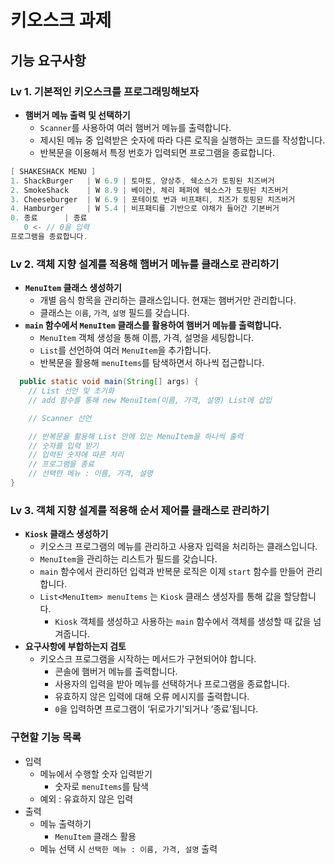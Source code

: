 # 키오스크 과제

## 기능 요구사항

### Lv 1. 기본적인 키오스크를 프로그래밍해보자

- **햄버거 메뉴 출력 및 선택하기**
    - `Scanner`를 사용하여 여러 햄버거 메뉴를 출력합니다.
    - 제시된 메뉴 중 입력받은 숫자에 따라 다른 로직을 실행하는 코드를 작성합니다.
    - 반복문을 이용해서 특정 번호가 입력되면 프로그램을 종료합니다.

``` java
[ SHAKESHACK MENU ]
1. ShackBurger   | W 6.9 | 토마토, 양상추, 쉑소스가 토핑된 치즈버거
2. SmokeShack    | W 8.9 | 베이컨, 체리 페퍼에 쉑소스가 토핑된 치즈버거
3. Cheeseburger  | W 6.9 | 포테이토 번과 비프패티, 치즈가 토핑된 치즈버거
4. Hamburger     | W 5.4 | 비프패티를 기반으로 야채가 들어간 기본버거
0. 종료      | 종료
   0 <- // 0을 입력
프로그램을 종료합니다.
```

### Lv 2. 객체 지향 설계를 적용해 햄버거 메뉴를 클래스로 관리하기

- **`MenuItem` 클래스 생성하기**
    - 개별 음식 항목을 관리하는 클래스입니다. 현재는 햄버거만 관리합니다.
    - 클래스는 `이름`, `가격`, `설명` 필드를 갖습니다.
- **`main` 함수에서 `MenuItem` 클래스를 활용하여 햄버거 메뉴를 출력합니다.**
    - `MenuItem` 객체 생성을 통해 이름, 가격, 설명을 세팅합니다.
    - `List`를 선언하여 여러 `MenuItem`을 추가합니다.
    - 반복문을 활용해 `menuItems`를 탐색하면서 하나씩 접근합니다.

```java
  public static void main(String[] args) {
    // List 선언 및 초기화
    // add 함수를 통해 new MenuItem(이름, 가격, 설명) List에 삽입

    // Scanner 선언

    // 반복문을 활용해 List 안에 있는 MenuItem을 하나씩 출력
    // 숫자를 입력 받기
    // 입력된 숫자에 따른 처리
    // 프로그램을 종료
    // 선택한 메뉴 : 이름, 가격, 설명
}
```

### Lv 3. 객체 지향 설계를 적용해 순서 제어를 클래스로 관리하기

- **`Kiosk` 클래스 생성하기**
    - 키오스크 프로그램의 메뉴를 관리하고 사용자 입력을 처리하는 클래스입니다.
    - `MenuItem`을 관리하는 리스트가 필드를 갖습니다.
    - `main` 함수에서 관리하던 입력과 반복문 로직은 이제 `start` 함수를 만들어 관리합니다.
    - `List<MenuItem> menuItems` 는 `Kiosk` 클래스 생성자를 통해 값을 할당합니다.
        - `Kiosk` 객체를 생성하고 사용하는 `main` 함수에서 객체를 생성할 때 값을 넘겨줍니다.
- **요구사항에 부합하는지 검토**
    - 키오스크 프로그램을 시작하는 메서드가 구현되어야 합니다.
        - 콘솔에 햄버거 메뉴를 출력합니다.
        - 사용자의 입력을 받아 메뉴를 선택하거나 프로그램을 종료합니다.
        - 유효하지 않은 입력에 대해 오류 메시지를 출력합니다.
        - `0`을 입력하면 프로그램이 ‘뒤로가기’되거나 ‘종료’됩니다.

### 구현할 기능 목록

- 입력
    - 메뉴에서 수행할 숫자 입력받기
        - 숫자로 `menuItems`를 탐색
    - 예외 : 유효하지 않은 입력
- 출력
    - 메뉴 출력하기
        - `MenuItem` 클래스 활용
    - 메뉴 선택 시 `선택한 메뉴 : 이름, 가격, 설명` 출력